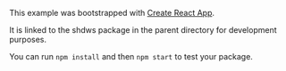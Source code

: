 This example was bootstrapped with [Create React App](https://github.com/facebook/create-react-app).

It is linked to the shdws package in the parent directory for development purposes.

You can run `npm install` and then `npm start` to test your package.
